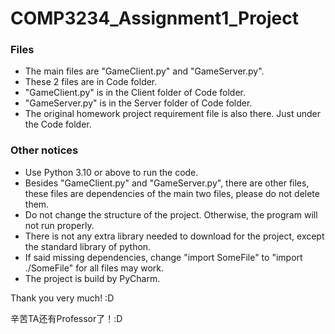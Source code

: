 # COMP3234_Assignment1_Project

### Files
- The main files are "GameClient.py" and "GameServer.py".
- These 2 files are in Code folder.
- "GameClient.py" is in the Client folder of Code folder.
- "GameServer.py" is in the Server folder of Code folder.
- The original homework project requirement file is also there.
Just under the Code folder.

### Other notices
- Use Python 3.10 or above to run the code.
- Besides "GameClient.py" and "GameServer.py", there
are other files, these files are dependencies of the
main two files, please do not delete them.
- Do not change the structure of the project. Otherwise, the
program will not run properly.
- There is not any extra library needed to download for
the project, except the standard library of python.
- If said missing dependencies, change "import SomeFile" to
"import ./SomeFile" for all files may work.
- The project is build by PyCharm.



Thank you very much! :D

辛苦TA还有Professor了！:D
